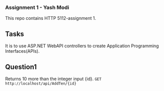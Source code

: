 ### Assignment 1 - Yash Modi
This repo contains HTTP 5112-assignment 1.

## Tasks
It is to use ASP.NET WebAPI controllers to create Application Programming Interfaces(APIs).

## Question1 
Returns 10 more than the integer input {id}.
`
GET http://localhost/api/AddTen/{id}
`


